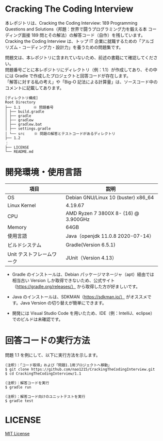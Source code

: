 # Cracking The Coding Interview

本レポジトリは、Cracking the Coding Interview: 189 Programming Questions and Solutions（邦題：世界で闘うプログラミング力を鍛える本 コーディング面接 189 問とその解法）の解答コード（自作）を残しています。
Cracking the Coding Interview は、トップ IT 企業に就職するための「アルゴリズム・コーディング力・設計力」を養うための問題集です。

問題文は、本レポジトリに含まれていないため、前述の書籍にて確認してください。<br>
問題番号ごとに本レポジトリにディレクトリ（例：1.1）が作成してあり、その中には Gradle で作成したプロジェクトと回答コードが存在します。<br>
「解答に対する私の考え」や「Big-O 記法による計算量」は、ソースコード中のコメントに記載してあります。

```
[ディレクトリ構成]
Root Directory
├── 1.1 　　　※ 問題番号
│ ├── build.gradle
│ ├── gradle
│ ├── gradlew
│ ├── gradlew.bat
│ ├── settings.gradle
│ └── src 　　※ 問題の解答とテストコードがあるディレクトリ
├── 1.2
：
├── LICENSE
└── README.md
```

# 開発環境・使用言語

| 項目                      | 説明                                 |
| ------------------------- | ------------------------------------ |
| OS                        | Debian GNU/Linux 10 (buster) x86_64  |
| Linux Kernel              | 4.19.67                              |
| CPU                       | AMD Ryzen 7 3800X 8- (16) @ 3.900GHz |
| Memory                    | 64GB                                 |
| 使用言語                  | Java（openjdk 11.0.8 2020-07-14）    |
| ビルドシステム            | Gradle(Version 6.5.1)                |
| Unit テストフレームワーク | JUnit（Version 4.13）                |

- Gradle のインストールは、Debian パッケージマネージャ（apt）経由では相当古い Version しか取得できないため、公式サイト（https://gradle.org/releases/） から取得した方が好ましいです。

- Java のインストールは、SDKMAN（https://sdkman.io/） がオススメです。Java Version の切り替えが簡単にできます。

- 開発には Visual Studio Code を用いたため、IDE（例：IntelliJ、eclipse）でのビルドは未確認です。

# 回答コードの実行方法

問題 1.1 を例にして、以下に実行方法を示します。

```
(注釈)：「コード取得」および「問題1.1用プロジェクトへ移動」
$ git clone https://github.com/nao1215/CrackingTheCodingInterview.git
$ cd CrackingTheCodingInterview/1.1

(注釈)：解答コードを実行
$ gradle run

(注釈)：解答コード向けのユニットテストを実行
$ gradle test
```

# LICENSE

[MIT License](https://github.com/nao1215/CrackingTheCodingInterview/blob/master/LICENSE)
